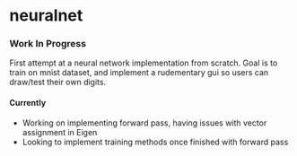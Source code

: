 # neuralnet
### Work In Progress
First attempt at a neural network implementation from scratch.
Goal is to train on mnist dataset, and implement a rudementary gui so users can draw/test their own digits.
#### Currently
- Working on implementing forward pass, having issues with vector assignment in Eigen
- Looking to implement training methods once finished with forward pass
